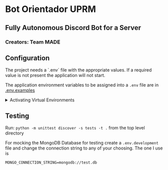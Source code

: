 <h1> Bot Orientador UPRM </h1>
<h2> Fully Autonomous Discord Bot for a Server </h2>
<h3> Creators: Team MADE </h3> 

<h2> Configuration </h3>
<p>
  The project needs a `.env` file with the appropriate values. If a required value is not present the application will not start.

  The application environment variables to be assigned into a `.env` file are in [.env.examples](.env.example)
</p>

<details>
  <summary>Activating Virtual Environments</summary>

  <ul>
	<li>For users to properly install dependencies for this application, a Virtual Environment is needed so all packages can be used properly</li>
  <li>
    For Windows 10 users:
    <ol>
      <li>Enter in the Command Prompt: <code>python -m venv venv/</code></li>
      <li>To activate Virtual Environed, type in the Command Prompt:  <code>venv\Scripts\activate</code></li>
      <li>To install project dependencies, type in the Command Prompt: <code> pip install -r requirements.txt</code></li>
      <li>To deactivate Virtual Environment, type in the Command Prompt: <code>deactivate</code></li>
    </ol>
  </li>
  
  <li>
    For macOS & Linux users:
    <ol>
      <li>Enter in the Terminal: <code>python -m venv venv/</code></li>
      <li>To activate Virtual Environment, type in the Terminal:  <code>source venv/bin/activate</code></li>
      <li>To install project dependencies, type in the Terminal: <code> pip install -r requirements.txt</code></li>
      <li>To deactivate Virtual Environment, type in the Terminal : <code>deactivate</code></li>
    </ol>
  </li>
 </ul>
  
</details>


## Testing

Run: `python -m unittest discover -s tests -t .` from the top level directory

For mocking the MongoDB Database for testing create a `.env.development` file and change the connection string to any of your choosing. The one I use is  

```env
MONGO_CONNECTION_STRING=mongodb://test.db
```